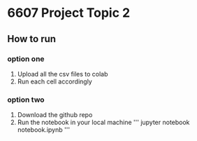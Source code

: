 # 6607 Project Topic 2

## How to run

### option one
1. Upload all the csv files to colab
2. Run each cell accordingly

### option two
1. Download the github repo
2. Run the notebook in your local machine 
'''
jupyter notebook notebook.ipynb
'''

